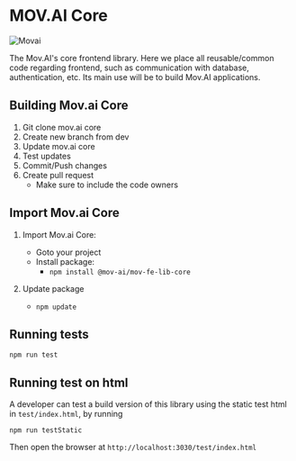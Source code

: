 # MOV.AI Core

![Movai](https://www.mov.ai/wp-content/uploads/2021/06/MOV.AI-logo-3.png)

The Mov.AI's core frontend library.
Here we place all reusable/common code regarding frontend, such as communication with database, authentication, etc. 
Its main use will be to build Mov.AI applications.

## Building Mov.ai Core

1. Git clone mov.ai core
2. Create new branch from dev
3. Update mov.ai core
4. Test updates
5. Commit/Push changes
6. Create pull request
   - Make sure to include the code owners

## Import Mov.ai Core

1. Import Mov.ai Core:

   - Goto your project
   - Install package:
     - `npm install @mov-ai/mov-fe-lib-core`

2. Update package
   - `npm update`

## Running tests

`npm run test`

## Running test on html

A developer can test a build version of this library using the static test html in `test/index.html`, by running

`npm run testStatic`

Then open the browser at `http://localhost:3030/test/index.html`
